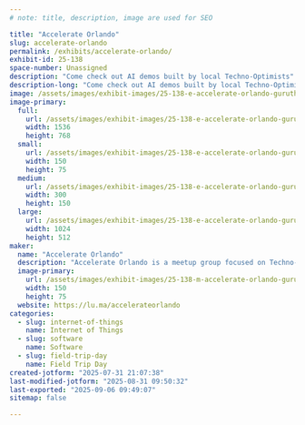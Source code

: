 ```yaml
---
# note: title, description, image are used for SEO

title: "Accelerate Orlando"
slug: accelerate-orlando
permalink: /exhibits/accelerate-orlando/
exhibit-id: 25-138
space-number: Unassigned
description: "Come check out AI demos built by local Techno-Optimists"
description-long: "Come check out AI demos built by local Techno-Optimists.  We'll display some of the latest capabilities of AI including incorporating voice and live data into experiences that bring out our creativity."
image: /assets/images/exhibit-images/25-138-e-accelerate-orlando-guruthrill-an-inspiring-image-of-a-modern-downtown-orlando-incl-bf0e596b-46ba-4293-80e6-666a675fa46b-2514-300x150.png
image-primary: 
  full:
    url: /assets/images/exhibit-images/25-138-e-accelerate-orlando-guruthrill-an-inspiring-image-of-a-modern-downtown-orlando-incl-bf0e596b-46ba-4293-80e6-666a675fa46b-2514-full.png
    width: 1536
    height: 768
  small:
    url: /assets/images/exhibit-images/25-138-e-accelerate-orlando-guruthrill-an-inspiring-image-of-a-modern-downtown-orlando-incl-bf0e596b-46ba-4293-80e6-666a675fa46b-2514-150x75.png
    width: 150
    height: 75
  medium:
    url: /assets/images/exhibit-images/25-138-e-accelerate-orlando-guruthrill-an-inspiring-image-of-a-modern-downtown-orlando-incl-bf0e596b-46ba-4293-80e6-666a675fa46b-2514-300x150.png
    width: 300
    height: 150
  large:
    url: /assets/images/exhibit-images/25-138-e-accelerate-orlando-guruthrill-an-inspiring-image-of-a-modern-downtown-orlando-incl-bf0e596b-46ba-4293-80e6-666a675fa46b-2514-1024x512.png
    width: 1024
    height: 512
maker: 
  name: "Accelerate Orlando"
  description: "Accelerate Orlando is a meetup group focused on Techno-Optimism, we're a part of Orlando Devs, a 503c catering to the Orlando Developer Community."
  image-primary:
    url: /assets/images/exhibit-images/25-138-m-accelerate-orlando-guruthrill-an-inspiring-image-of-a-modern-downtown-orlando-incl-bf0e596b-46ba-4293-80e6-666a675fa46b-150x75.png
    width: 150
    height: 75
  website: https://lu.ma/accelerateorlando
categories: 
  - slug: internet-of-things
    name: Internet of Things
  - slug: software
    name: Software
  - slug: field-trip-day
    name: Field Trip Day
created-jotform: "2025-07-31 21:07:38"
last-modified-jotform: "2025-08-31 09:50:32"
last-exported: "2025-09-06 09:49:07"
sitemap: false

---
```

